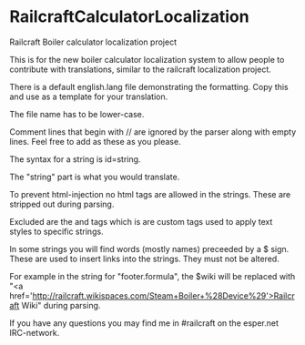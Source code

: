 RailcraftCalculatorLocalization
===============================

Railcraft Boiler calculator localization project

This is for the new boiler calculator localization system to allow people to contribute with translations, similar to the railcraft localization project.

There is a default english.lang file demonstrating the formatting. Copy this and use as a template for your translation.

The file name has to be lower-case.

Comment lines that begin with // are ignored by the parser along with empty lines. Feel free to add as these as you please.

The syntax for a string is id=string.

The "string" part is what you would translate.

To prevent html-injection no html tags are allowed in the strings. These are stripped out during parsing.

Excluded are the <o> and <c> tags which is are custom tags used to apply text styles to specific strings.

In some strings you will find words (mostly names) preceeded by a $ sign. These are used to insert links into the strings. They must not be altered.

For example in the string for "footer.formula", the $wiki will be replaced with "\<a href='http://railcraft.wikispaces.com/Steam+Boiler+%28Device%29'>Railcraft Wiki</a>" during parsing.

If you have any questions you may find me in #railcraft on the esper.net IRC-network.
